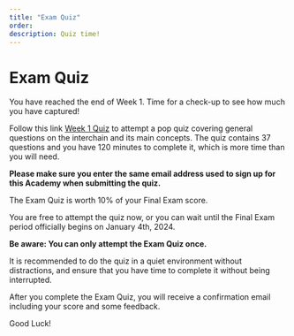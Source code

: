 ```yaml
---
title: "Exam Quiz"
order:
description: Quiz time!
---
```


# Exam Quiz

You have reached the end of Week 1. Time for a check-up to see how much you have captured!

Follow this link [Week 1 Quiz](https://hr.gs/ida-c5-week1-quiz) to attempt a pop quiz covering general questions on the interchain and its main concepts. The quiz contains 37 questions and you have 120 minutes to complete it, which is more time than you will need.

**Please make sure you enter the same email address used to sign up for this Academy when submitting the quiz.**

<HighlightBox type="note">

The Exam Quiz is worth 10% of your Final Exam score. 

You are free to attempt the quiz now, or you can wait until the Final Exam period officially begins on January 4th, 2024.

</HighlightBox>

<HighlightBox type="warn">

**Be aware: You can only attempt the Exam Quiz once.**

It is recommended to do the quiz in a quiet environment without distractions, and ensure that you have time to complete it without being interrupted.

</HighlightBox>

After you complete the Exam Quiz, you will receive a confirmation email including your score and some feedback.

Good Luck!
